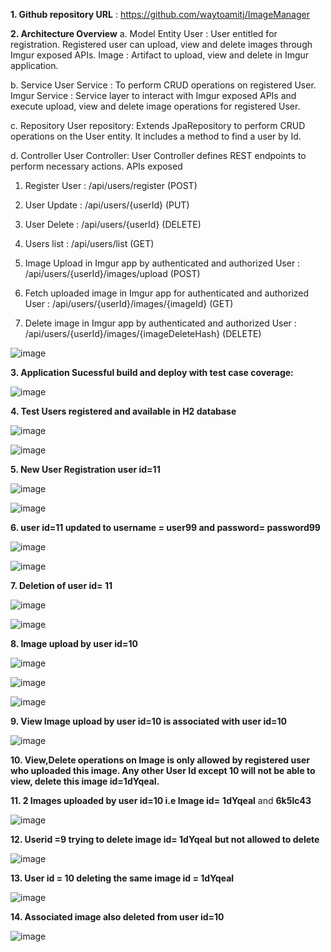 **1.  Github repository URL** : https://github.com/waytoamitj/ImageManager

**2. Architecture Overview**
a. Model Entity
User : User entitled for registration. Registered user can upload, view and delete images through Imgur exposed APIs.
Image : Artifact to upload, view and delete in Imgur application.

b. Service
User Service : To perform CRUD operations on registered User.
Imgur Service : Service layer to interact with Imgur exposed APIs and execute upload, view and delete image operations for registered User.

c. Repository
User repository: Extends JpaRepository to perform CRUD operations on the User entity. It includes a method to find a user by Id.

d. Controller
User Controller: User Controller defines REST endpoints to perform necessary actions. APIs exposed

1. Register User :  /api/users/register  (POST)
2. User Update : /api/users/{userId}  (PUT)
3. User Delete : /api/users/{userId}  (DELETE)
4. Users list : /api/users/list (GET)

5. Image Upload in Imgur app by authenticated and authorized User : /api/users/{userId}/images/upload   (POST)
6. Fetch uploaded image in Imgur app for authenticated and authorized User :  /api/users/{userId}/images/{imageId}   (GET)
7. Delete image in Imgur app by authenticated and authorized User :  /api/users/{userId}/images/{imageDeleteHash}    (DELETE)

![image](https://github.com/waytoamitj/ImageManager/assets/171623556/9145d352-fb57-4f50-b0db-a37cd6833806)


**3. Application Sucessful build and deploy with test case coverage:**

![image](https://github.com/waytoamitj/ImageManager/assets/171623556/717c0c53-68e8-41ce-88ab-a82ec1d336c4)

**4. Test Users registered and available in H2 database**

![image](https://github.com/waytoamitj/ImageManager/assets/171623556/619e168d-46cd-44c8-ae52-e09a0b965f8f)         

![image](https://github.com/waytoamitj/ImageManager/assets/171623556/8c37f9a6-8269-4e05-8b9a-65dc8831d504)

**5. New User Registration user id=11**

![image](https://github.com/waytoamitj/ImageManager/assets/171623556/dc06784f-fff3-452f-a6f9-822a8e24d1e5)           

![image](https://github.com/waytoamitj/ImageManager/assets/171623556/79bfe1b6-80ed-4fe4-afa9-1c50fa36faff)


**6. user id=11 updated to username = user99 and password= password99**

![image](https://github.com/waytoamitj/ImageManager/assets/171623556/72048435-ec49-4949-83bd-841fdeb12b64)

![image](https://github.com/waytoamitj/ImageManager/assets/171623556/ccb432d7-5c3a-40d4-98fd-fd48739f1de5)

**7. Deletion of user id= 11**

![image](https://github.com/waytoamitj/ImageManager/assets/171623556/9709dd76-d4b0-4ea8-8923-11a9b74313a1)

![image](https://github.com/waytoamitj/ImageManager/assets/171623556/3f83b9d2-19da-45fc-80db-6743e5d3094d)

**8. Image upload by user id=10**

![image](https://github.com/waytoamitj/ImageManager/assets/171623556/3c0dc782-6a91-467c-b91b-675e64b27677)

![image](https://github.com/waytoamitj/ImageManager/assets/171623556/92998fd5-ac5f-4d17-85e0-306acd5aea69)

![image](https://github.com/waytoamitj/ImageManager/assets/171623556/a1cf331e-86f1-4cf6-a623-722870037623)

**9. View Image upload by user id=10 is associated with user id=10**

![image](https://github.com/waytoamitj/ImageManager/assets/171623556/fdd06738-b0ec-4c90-bf21-ef19430cf0c5)

**10. View,Delete operations on Image is only allowed by registered user who uploaded this image. Any other User Id except 10 will not be able to view, delete this image id=**1dYqeal**.**

**11. 2 Images uploaded by user id=10  i.e Image id=** **1dYqeal**  and  **6k5lc43**
 
![image](https://github.com/waytoamitj/ImageManager/assets/171623556/d4936dc2-be15-4ade-8e8d-a1986ebb8e1c)

**12. Userid =9  trying to delete image id= 1dYqeal** **but not allowed to delete**

![image](https://github.com/waytoamitj/ImageManager/assets/171623556/856b8297-f9cc-4623-b53a-fd978cafbaf9)

**13. User id = 10 deleting the same image id = 1dYqeal**

![image](https://github.com/waytoamitj/ImageManager/assets/171623556/14c45236-129c-4c7c-8811-8786ec09b931)

**14. Associated image also deleted from user id=10**

![image](https://github.com/waytoamitj/ImageManager/assets/171623556/39ae5865-3269-45c9-a890-c84921293a3b)






















